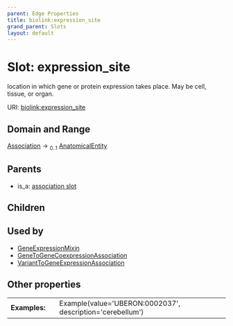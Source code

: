 ```yaml
---
parent: Edge Properties
title: biolink:expression_site
grand_parent: Slots
layout: default
---
```


# Slot: expression_site


location in which gene or protein expression takes place. May be cell, tissue, or organ.

URI: [biolink:expression_site](https://w3id.org/biolink/vocab/expression_site)

## Domain and Range

[Association](Association.md) ->  <sub>0..1</sub> [AnatomicalEntity](AnatomicalEntity.md)

## Parents

 *  is_a: [association slot](association_slot.md)

## Children


## Used by

 * [GeneExpressionMixin](GeneExpressionMixin.md)
 * [GeneToGeneCoexpressionAssociation](GeneToGeneCoexpressionAssociation.md)
 * [VariantToGeneExpressionAssociation](VariantToGeneExpressionAssociation.md)

## Other properties

|  |  |  |
| --- | --- | --- |
| **Examples:** | | Example(value='UBERON:0002037', description='cerebellum') |

